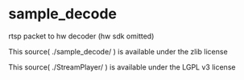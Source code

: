# sample_decode
rtsp packet to hw decoder (hw sdk omitted)

This source( ./sample_decode/ ) is available under the zlib license 

This source( ./StreamPlayer/ ) is available under the LGPL v3 license 




